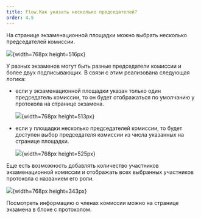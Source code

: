 ```yaml
---
title: Flow.Как указать несколько председателей?
order: 4.5
---
```


На странице экзаменационной площадки можно выбрать несколько председателей комиссии.

![](./kak-ukazat-neskolko-predsedatelei.png){width=768px height=516px}

У разных экзаменов могут быть разные председатели комиссии и более двух подписывающих. В связи с этим реализована следующая логика:

-  если у экзаменационной площадки указан только один председатель комиссии, то он будет отображаться по умолчанию у протокола на странице экзамена.

   ![](./kak-ukazat-neskolko-predsedatelei-2.png){width=768px height=513px}

-  если у площадки несколько председателей комиссии, то будет доступен выбор председателя комиссии из числа указанных на странице площадки.

   ![](./kak-ukazat-neskolko-predsedatelei-3.png){width=768px height=525px}

Еще есть возможность добавлять количество участников экзаменационной комиссии и отображать всех выбранных участников протокола с названием его роли.

![](./kak-ukazat-neskolko-predsedatelei-4.png){width=768px height=343px}

Посмотреть информацию о членах комиссии можно на странице экзамена в блоке с протоколом.